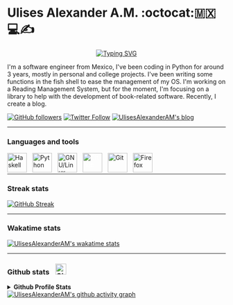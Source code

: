 # Ulises Alexander A.M. :octocat::mexico::computer::writing_hand:

<!-- Typing SVG by DenverCoder1 - https://github.com/DenverCoder1/readme-typing-svg -->
<p align=center>
  <a href="https://git.io/typing-svg"><img src="https://readme-typing-svg.demolab.com?font=+JetBrains+Mono+&pause=1000&color=D2183B&center=true&width=440&height=45&lines=Software+Engineer;Haskeller;Sometimes+Python+developer;Doom+Emacs+and+Arch+user" alt="Typing SVG" /></a>
</p>

I'm a software engineer from Mexico, I've been coding in Python for around 3 years, mostly in personal and college projects. I've been writing some functions in the fish shell to ease the management of my OS. I'm working on a Reading Management System, but for the moment, I'm focusing on a library to help with the development of book-related software. Recently, I create a blog.

<!-- Social badges section -->
<!-- Badges with custom icons - https://github.com/DenverCoder1/custom-icon-badges -->
<p>
  <a href="https://github.com/UlisesAlexanderAM?tab=followers">
    <img alt="GitHub followers" title="Follow me on Github" src="https://custom-icon-badges.demolab.com/github/followers/UlisesAlexanderAM?color=red&label=Follow&logo=github&style=for-the-badge"></a>
  <a href="https://twitter.com/intent/follow?screen_name=ulisesaam">
    <img alt="Twitter Follow" title="Follow me on Twitter" src="https://custom-icon-badges.demolab.com/twitter/follow/ulisesaam?color=blue&logo=twitter&style=for-the-badge"></a>
  <a href="https://uaam.hashnode.dev">
    <img alt="UlisesAlexanderAM's blog" title="Visit my blog" src="https://custom-icon-badges.demolab.com/badge/Blog-blue.svg?style=for-the-badge&logo=hashnode"></a>
</p>

---

### Languages and tools

<a href="https://www.haskell.org">
  <img align="left" alt="Haskell" title="Haskell" width=45px style="padding-right:10px;"  src="https://cdn.jsdelivr.net/gh/devicons/devicon/icons/haskell/haskell-original.svg" /></a>
<a href="https://www.python.org">
  <img align="left" alt="Python" title="Python" width=45px style="padding-right:10px;"  src="https://cdn.jsdelivr.net/gh/devicons/devicon/icons/python/python-original.svg" /></a>
<a href="https://en.wikipedia.org/wiki/Linux">
  <img align="left" alt="GNU/Linux" title="GNU/Linux" width=45px style="padding-right:10px;" src="https://cdn.jsdelivr.net/gh/devicons/devicon/icons/linux/linux-original.svg" /></a>
<a href="https://github.com">
  <img align="left" alt="Github" title="Github" width=45px style="padding-right:10px;color:white;" src="https://cdn.jsdelivr.net/gh/devicons/devicon/icons/github/github-original.svg" /></a>
<a href="https://git-scm.com">
  <img align="left" alt="Git" title="Git" width=45px style="padding-right:10px;" src="https://cdn.jsdelivr.net/gh/devicons/devicon/icons/git/git-original.svg" /></a>
<a href="https://www.mozilla.org/en-US/firefox/">
  <img align="left" alt="Firefox" title="Firefox" width=45px style="padding-right:10px;" src="https://cdn.jsdelivr.net/gh/devicons/devicon/icons/firefox/firefox-plain.svg" /></a>
<br/>
<br/>

---

### Streak stats
[![GitHub Streak](https://streak-stats.demolab.com?user=UlisesAlexanderAM&theme=neon-dark)](https://git.io/streak-stats)


---

### Wakatime stats

[![UlisesAlexanderAM's wakatime stats](https://github-readme-stats.vercel.app/api/wakatime?username=Ulises_Alexander_AM&theme=radical)](https://github.com/anuraghazra/github-readme-stats)

---

### Github stats <img alt="Github" title="Github" width=25px style="padding-right:10px;padding-left:10px" src="https://cdn.jsdelivr.net/gh/devicons/devicon/icons/github/github-original.svg" />

<!-- https://github.com/anuraghazra/github-readme-stats -->
<details>
  <summary><b>Github Profile Stats</b></summary>
  <br/>
    <a href="https://github.com/anuraghazra/github-readme-stats"><img alt="UlisesAlexanderAM's Top Languages" src="https://github-readme-stats.vercel.app/api/top-langs/?username=UlisesAlexanderAM&layout=compact&theme=radical&hide=java&langs_count=6"/></a>
    <a href="https://github.com/anuraghazra/github-readme-stats"><img alt="UlisesAlexanderAM's GitHub stats" src="https://github-readme-stats.vercel.app/api?username=UlisesAlexanderAM&show_icons=true&theme=radical"/></a>
    <br/>
    <b>Note:</b> The top languages stats only considers the code in my Github repositories and isn't any indication of preference, experience or skill level. I hide Java because is not descriptive of the languages I'm invest on.
    <br/>
</details>  
<a href="https://github.com/ashutosh00710/github-readme-activity-graph"><img alt="UlisesAlexanderAM's github activity graph" src="https://activity-graph.herokuapp.com/graph?username=UlisesAlexanderAM&theme=redical"/></a>
